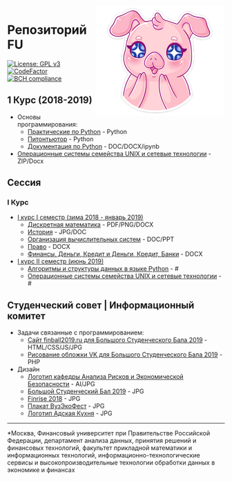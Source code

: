 <img src="./img/pig.png" align="right" />

# Репозиторий FU
[![License: GPL v3](https://img.shields.io/badge/License-GPL%20v3-blue.svg)](https://www.gnu.org/licenses/gpl-3.0)
[![CodeFactor](https://www.codefactor.io/repository/github/flymedllva/fu/badge)](https://www.codefactor.io/repository/github/flymedllva/fu)
[![BCH compliance](https://bettercodehub.com/edge/badge/FlymeDllVa/FU?branch=master)](https://bettercodehub.com/)	

## 1 Курс (2018-2019)
* Основы программирования:
	* [Практические по Python](https://github.com/FlymeDllVa/FU/tree/master/Course%20I/Python/Programs) - Python
	* [Питонтьютор](https://github.com/FlymeDllVa/FU/tree/master/Course%20I/Python/pythontutor.ru) - Python
	* [Документация по Python](https://github.com/FlymeDllVa/FU/tree/master/Course%20I/Python/Documentation) - DOC/DOCX/ipynb
* [Операционные системы семейства UNIX и сетевые технологии](https://github.com/FlymeDllVa/FU/tree/master/Course%20I/UNIX) - ZIP/Docx

## Сессия
### I Курс
* [I курс I семестр (зима 2018 - январь 2019)](#)
	* [Дискретная математика](https://github.com/FlymeDllVa/FU/tree/master/Course%20I/Sessions/Дискретная%20математика) - PDF/PNG/DOCX
	* [История](https://github.com/FlymeDllVa/FU/tree/master/Course%20I/Sessions/История) - JPG/DOC
	* [Организация вычислительных систем](https://github.com/FlymeDllVa/FU/tree/master/Course%20I/Sessions/ОВС) - DOC/PPT
	* [Право](https://github.com/FlymeDllVa/FU/tree/master/Course%20I/Sessions/Право) - DOCX
	* [Финансы, Деньги, Кредит и Деньги, Кредит, Банки](https://github.com/FlymeDllVa/FU/tree/master/Course%20I/Sessions/Финансы%2C%20Деньги%2C%20Кредит%20и%20Деньги%2C%20Кредит%2C%20Банки) - DOCX
* [I курс II семестр (июнь 2019)](#)
	* [Алгоритмы и структуры данных в языке Python](#) - #
	* [Операционные системы семейства UNIX и сетевые технологии](#) - #


## Студенческий совет | Информационный комитет
* Задачи связанные с программированием:
	* [Сайт finball2019.ru для Большого Студенческого Бала 2019](https://github.com/FlymeDllVa/FU/tree/master/SSt/Programming/finball2019.ru) - HTML/CSS/JS/JPG
	* [Рисование обложки VK для Большого Студенческого Бала 2019](https://github.com/FlymeDllVa/FU/tree/master/SSt/Programming/VK%20cover) - PHP
* Дизайн
	* [Логотип кафедры Анализа Рисков и Экономической Безопасности](https://github.com/FlymeDllVa/FU/tree/master/SSt/Design/Логотип%20Кафедры%20Анализа%20Рисков%20и%20Экономической%20Безопасности) - AI/JPG
	* [Большой Студенческий Бал 2019](https://github.com/FlymeDllVa/FU/tree/master/SSt/Design/Big%20Student%20Ball%202019) - JPG
	* [Finrise 2018](https://github.com/FlymeDllVa/FU/tree/master/SSt/Design/FINRISE%2001.12.18) - JPG
	* [Плакат ВузЭкоФест](https://github.com/FlymeDllVa/FU/tree/master/SSt/Design/Eco%20Fest%20Poster) - JPG
	* [Логотип Адская Кухня](https://github.com/FlymeDllVa/FU/tree/master/SSt/Design/Hell%20Kitchen) - JPG
 
___
*Москва, Финансовый университет при Правительстве Российской Федерации, департамент анализа данных, принятия решений и финансовых технологий, факультет прикладной математики и информационных технологий, информационно-технологические сервисы и высокопроизводительные технологии обработки данных в экономике и финансах